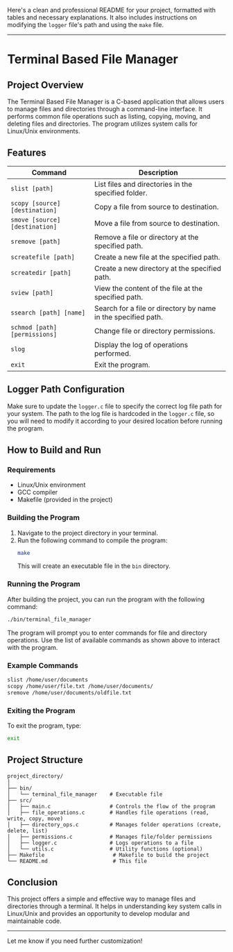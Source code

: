 Here's a clean and professional README for your project, formatted with tables and necessary explanations. It also includes instructions on modifying the `logger` file's path and using the `make` file.

---

# Terminal Based File Manager

## Project Overview
The Terminal Based File Manager is a C-based application that allows users to manage files and directories through a command-line interface. It performs common file operations such as listing, copying, moving, and deleting files and directories. The program utilizes system calls for Linux/Unix environments.

## Features
| Command                          | Description                                                   |
|-----------------------------------|---------------------------------------------------------------|
| `slist [path]`                    | List files and directories in the specified folder.           |
| `scopy [source] [destination]`    | Copy a file from source to destination.                       |
| `smove [source] [destination]`    | Move a file from source to destination.                       |
| `sremove [path]`                  | Remove a file or directory at the specified path.             |
| `screatefile [path]`              | Create a new file at the specified path.                       |
| `screatedir [path]`               | Create a new directory at the specified path.                 |
| `sview [path]`                    | View the content of the file at the specified path.           |
| `ssearch [path] [name]`           | Search for a file or directory by name in the specified path. |
| `schmod [path] [permissions]`     | Change file or directory permissions.                         |
| `slog`                            | Display the log of operations performed.                      |
| `exit`                            | Exit the program.                                             |

## Logger Path Configuration
Make sure to update the `logger.c` file to specify the correct log file path for your system. The path to the log file is hardcoded in the `logger.c` file, so you will need to modify it according to your desired location before running the program.

## How to Build and Run

### Requirements
- Linux/Unix environment
- GCC compiler
- Makefile (provided in the project)

### Building the Program
1. Navigate to the project directory in your terminal.
2. Run the following command to compile the program:
   ```bash
   make
   ```
   This will create an executable file in the `bin` directory.

### Running the Program
After building the project, you can run the program with the following command:
```bash
./bin/terminal_file_manager
```

The program will prompt you to enter commands for file and directory operations. Use the list of available commands as shown above to interact with the program.

### Example Commands
```bash
slist /home/user/documents
scopy /home/user/file.txt /home/user/documents/
sremove /home/user/documents/oldfile.txt
```

### Exiting the Program
To exit the program, type:
```bash
exit
```

## Project Structure

```plaintext
project_directory/
│
├── bin/
│   └── terminal_file_manager    # Executable file
├── src/
│   ├── main.c                   # Controls the flow of the program
│   ├── file_operations.c        # Handles file operations (read, write, copy, move)
│   ├── directory_ops.c          # Manages folder operations (create, delete, list)
│   ├── permissions.c            # Manages file/folder permissions
│   ├── logger.c                 # Logs operations to a file
│   └── utils.c                  # Utility functions (optional)
├── Makefile                      # Makefile to build the project
└── README.md                     # This file
```

## Conclusion
This project offers a simple and effective way to manage files and directories through a terminal. It helps in understanding key system calls in Linux/Unix and provides an opportunity to develop modular and maintainable code.

---

Let me know if you need further customization!
